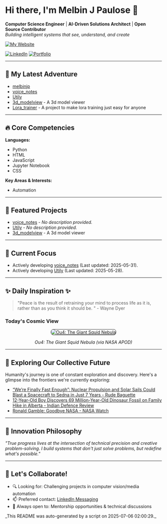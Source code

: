 # Hi there, I'm Melbin J Paulose 👋
**Computer Science Engineer** | **AI-Driven Solutions Architect** | **Open Source Contributor**  
*Building intelligent systems that see, understand, and create*

[![My Website](https://img.shields.io/badge/Website-wecanuseai.com-brightgreen?style=flat)](https://wecanuseai.com)

[![LinkedIn](https://img.shields.io/badge/LinkedIn-Connect%20Professionally-blue?style=flat&logo=linkedin)](https://www.linkedin.com/in/melbinjpaulose)
[![Portfolio](https://img.shields.io/badge/Portfolio-See%20My%20Work-important)](https://melbinjp.github.io/Utily/)

---

## 🚀 My Latest Adventure

<!-- REPO_LIST_START -->
* [melbinjp](https://github.com/melbinjp/melbinjp)
* [voice_notes](https://github.com/melbinjp/voice_notes)
* [Utily](https://github.com/melbinjp/Utily)
* [3d_modelview](https://github.com/melbinjp/3d_modelview) - A 3d model viewer
* [Lora_trainer](https://github.com/melbinjp/Lora_trainer) - A project to make lora training just easy for anyone
<!-- REPO_LIST_END -->

---

## 🔥 Core Competencies

<!-- CORE_COMPETENCIES_START -->
**Languages:**
* Python
* HTML
* JavaScript
* Jupyter Notebook
* CSS

**Key Areas & Interests:**
* Automation
<!-- CORE_COMPETENCIES_END -->

---

## 🚀 Featured Projects

<!-- FEATURED_PROJECTS_START -->
* [voice_notes](https://github.com/melbinjp/voice_notes) - _No description provided._
* [Utily](https://github.com/melbinjp/Utily) - _No description provided._
* [3d_modelview](https://github.com/melbinjp/3d_modelview) - A 3d model viewer
<!-- FEATURED_PROJECTS_END -->

---

## 📌 Current Focus

<!-- CURRENT_FOCUS_START -->
* Actively developing [voice_notes](https://github.com/melbinjp/voice_notes) (Last updated: 2025-05-31).
* Actively developing [Utily](https://github.com/melbinjp/Utily) (Last updated: 2025-05-28).
<!-- CURRENT_FOCUS_END -->

---

## ✨ Daily Inspiration ✨

<!-- INSPIRATION_START -->
> "Peace is the result of retraining your mind to process life as it is, rather than as you think it should be.  " - Wayne Dyer

### Today's Cosmic View


<p align="center">
  <a href="https://apod.nasa.gov/apod/image/2507/Ou4_difusco.jpg" target="_blank">
    <img src="https://apod.nasa.gov/apod/image/2507/Ou4_difusco.jpg" alt="Ou4: The Giant Squid Nebula" border="1" style="max-width: 100%; height: auto; border-radius: 8px;">
  </a>
</p>
<p align="center"><em>Ou4: The Giant Squid Nebula (via NASA APOD)</em></p>

<!-- INSPIRATION_END -->

---

## 🌌 Exploring Our Collective Future

Humanity's journey is one of constant exploration and discovery. Here's a glimpse into the frontiers we're currently exploring:

<!-- FUTURE_INSIGHTS_START -->
* [“We’re Finally Fast Enough”: Nuclear Propulsion and Solar Sails Could Blast a Spacecraft to Sedna in Just 7 Years - Rude Baguette](https://www.rudebaguette.com/en/2025/07/were-finally-fast-enough-nuclear-propulsion-and-solar-sails-could-blast-a-spacecraft-to-sedna-in-just-7-years/)
* [12-Year-Old Boy Discovers 69 Million-Year-Old Dinosaur Fossil on Family Hike in Alberta - Indian Defence Review](https://indiandefencereview.com/12-year-old-boy-69-m-year-dinosaur-fossil/)
* [Ronald Gamble: Goodbye NASA - NASA Watch](https://nasawatch.com/personnel-news/ronald-gamble-goodbye-nasa/)
<!-- FUTURE_INSIGHTS_END -->

---

## 💬 Innovation Philosophy

*"True progress lives at the intersection of technical precision and creative problem-solving. I build systems that don't just solve problems, but redefine what's possible."*

---

## 🤝 Let's Collaborate!

- 🔍 Looking for: Challenging projects in computer vision/media automation
- 📫 Preferred contact: [LinkedIn Messaging](https://www.linkedin.com/in/melbinjpaulose)
- 🌱 Always open to: Mentorship opportunities & technical discussions

<!-- TIMESTAMP -->_This README was auto-generated by a script on 2025-07-06 02:00:29._<!-- /TIMESTAMP -->
